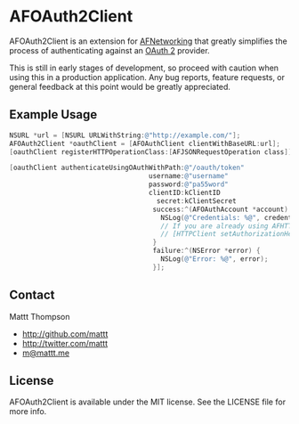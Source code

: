 # AFOAuth2Client

AFOAuth2Client is an extension for [AFNetworking](http://github.com/AFNetworking/AFNetworking/) that greatly simplifies the process of authenticating against an [OAuth 2](http://oauth.net/2/) provider.

This is still in early stages of development, so proceed with caution when using this in a production application. Any bug reports, feature requests, or general feedback at this point would be greatly appreciated.

## Example Usage

``` objective-c
NSURL *url = [NSURL URLWithString:@"http://example.com/"];
AFOAuth2Client *oauthClient = [AFOAuthClient clientWithBaseURL:url];
[oauthClient registerHTTPOperationClass:[AFJSONRequestOperation class]]];

[oauthClient authenticateUsingOAuthWithPath:@"/oauth/token" 
                                   username:@"username"
                                   password:@"pa55word"
                                   clientID:kClientID
                                     secret:kClientSecret 
                                    success:^(AFOAuthAccount *account) {
                                      NSLog(@"Credentials: %@", credential.accessToken);
                                      // If you are already using AFHTTPClient in your application, this would be a good place to set your `Authorization` header.
                                      // [HTTPClient setAuthorizationHeaderWithToken:credential.accessToken];
                                    }
                                    failure:^(NSError *error) {
                                      NSLog(@"Error: %@", error);
                                    }];
```

## Contact

Mattt Thompson

- http://github.com/mattt
- http://twitter.com/mattt
- m@mattt.me

## License

AFOAuth2Client is available under the MIT license. See the LICENSE file for more info.

